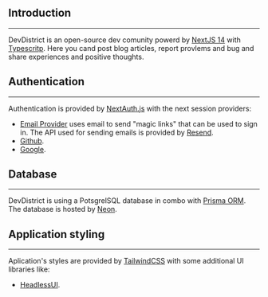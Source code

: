 ## Introduction

---

DevDistrict is an open-source dev comunity powerd by [NextJS 14](https://nextjs.org/) with [Typescritp](https://www.typescriptlang.org/).
Here you cand post blog articles, report provlems and bug and share experiences and positive thoughts.

## Authentication

---

Authentication is provided by [NextAuth.js](https://next-auth.js.org/) with the next session providers:

- [Email Provider](https://next-auth.js.org/providers/email) uses email to send "magic links" that can be used to sign in. The API used for sending emails is provided by [Resend](https://resend.com/).
- [Github](https://next-auth.js.org/providers/github).
- [Google](https://next-auth.js.org/providers/google).

## Database

---

DevDistrict is using a PotsgrelSQL database in combo with [Prisma ORM](https://www.prisma.io/).
The database is hosted by [Neon](https://neon.tech/).

## Application styling

---

Aplication's styles are provided by [TailwindCSS](https://tailwindcss.com/) with some additional UI libraries like:

- [HeadlessUI](https://headlessui.com/).
